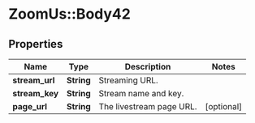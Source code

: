 # ZoomUs::Body42

## Properties
Name | Type | Description | Notes
------------ | ------------- | ------------- | -------------
**stream_url** | **String** | Streaming URL. | 
**stream_key** | **String** | Stream name and key. | 
**page_url** | **String** | The livestream page URL. | [optional] 


